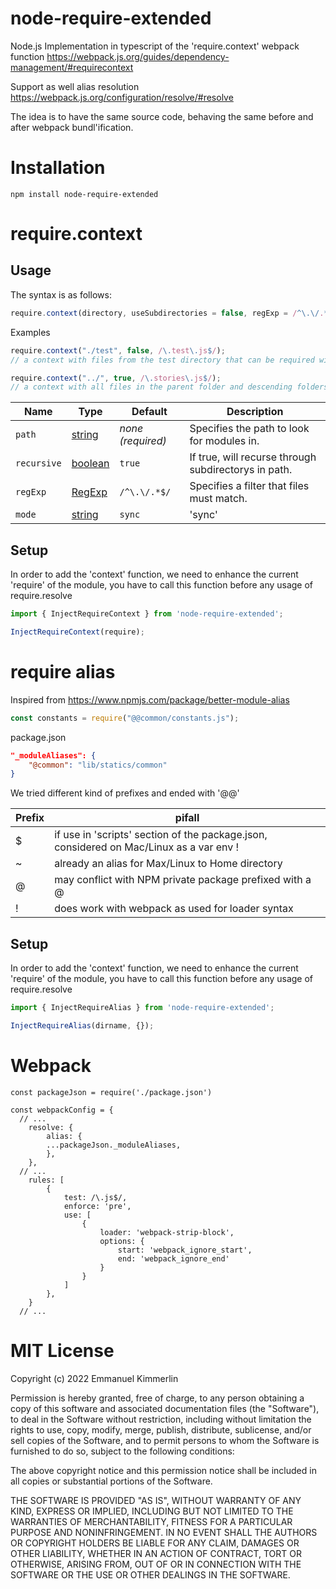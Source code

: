 # node-require-extended
Node.js Implementation in typescript of the 'require.context' webpack function
https://webpack.js.org/guides/dependency-management/#requirecontext

Support as well alias resolution
https://webpack.js.org/configuration/resolve/#resolve

The idea is to have the same source code, behaving the same before and after webpack bundl'ification.

# Installation
```Batchfile
npm install node-require-extended
```

# require.context
## Usage
The syntax is as follows:
```js
require.context(directory, useSubdirectories = false, regExp = /^\.\/.*$/, mode = 'sync')
```

Examples
```js
require.context("./test", false, /\.test\.js$/);
// a context with files from the test directory that can be required with a request endings with `.test.js`.
```
```js
require.context("../", true, /\.stories\.js$/);
// a context with all files in the parent folder and descending folders ending with `.stories.js`.
```

| Name | Type | Default | Description |
| - | - | - | - |
| `path` | [string](https://developer.mozilla.org/en-US/docs/Web/JavaScript/Reference/Global_Objects/String) | *none (required)* | Specifies the path to look for modules in. |
| `recursive` | [boolean](https://developer.mozilla.org/en-US/docs/Web/JavaScript/Reference/Global_Objects/Boolean) | `true` | If true, will recurse through subdirectorys in path. |
| `regExp` | [RegExp](https://developer.mozilla.org/en-US/docs/Web/JavaScript/Reference/Global_Objects/RegExp) | `/^\.\/.*$/` | Specifies a filter that files must match. |
| `mode` | [string](https://developer.mozilla.org/en-US/docs/Web/JavaScript/Reference/Global_Objects/String) | `sync` |  'sync' | 'eager' | 'weak' | 'lazy' | 'lazy-once'. |

## Setup
In order to add the 'context' function, we need to enhance the current 'require' of the module, you have to call this function before any usage of require.resolve

```js
import { InjectRequireContext } from 'node-require-extended';

InjectRequireContext(require);

```

# require alias
Inspired from https://www.npmjs.com/package/better-module-alias

```js
const constants = require("@@common/constants.js");
```

package.json
```json
"_moduleAliases": {
    "@common": "lib/statics/common"
}
```

We tried different kind of prefixes and ended with '@@'

| Prefix | pifall |
| - | - |
| $ | if use in 'scripts' section of the package.json, considered on Mac/Linux as a var env ! |
| ~ | already an alias for Max/Linux to Home directory |
| @ | may conflict with NPM private package prefixed with a @ |
| ! | does work with webpack as used for loader syntax |


## Setup
In order to add the 'context' function, we need to enhance the current 'require' of the module, you have to call this function before any usage of require.resolve

```js
import { InjectRequireAlias } from 'node-require-extended';

InjectRequireAlias(dirname, {});

```

# Webpack

```
const packageJson = require('./package.json')
 
const webpackConfig = {
  // ...
    resolve: {
        alias: {
        ...packageJson._moduleAliases,
        },
    },
  // ...
    rules: [
        {
            test: /\.js$/,
            enforce: 'pre',
            use: [
                {
                    loader: 'webpack-strip-block',
                    options: {
                        start: 'webpack_ignore_start',
                        end: 'webpack_ignore_end'
                    }
                }
            ]
        },
    }
  // ...
```

# MIT License

Copyright (c) 2022 Emmanuel Kimmerlin

Permission is hereby granted, free of charge, to any person obtaining a copy of this software and associated documentation files (the "Software"), to deal in the Software without restriction, including without limitation the rights to use, copy, modify, merge, publish, distribute, sublicense, and/or sell copies of the Software, and to permit persons to whom the Software is furnished to do so, subject to the following conditions:

The above copyright notice and this permission notice shall be included in all copies or substantial portions of the Software.

THE SOFTWARE IS PROVIDED "AS IS", WITHOUT WARRANTY OF ANY KIND, EXPRESS OR IMPLIED, INCLUDING BUT NOT LIMITED TO THE WARRANTIES OF MERCHANTABILITY, FITNESS FOR A PARTICULAR PURPOSE AND NONINFRINGEMENT. IN NO EVENT SHALL THE AUTHORS OR COPYRIGHT HOLDERS BE LIABLE FOR ANY CLAIM, DAMAGES OR OTHER LIABILITY, WHETHER IN AN ACTION OF CONTRACT, TORT OR OTHERWISE, ARISING FROM, OUT OF OR IN CONNECTION WITH THE SOFTWARE OR THE USE OR OTHER DEALINGS IN THE SOFTWARE.